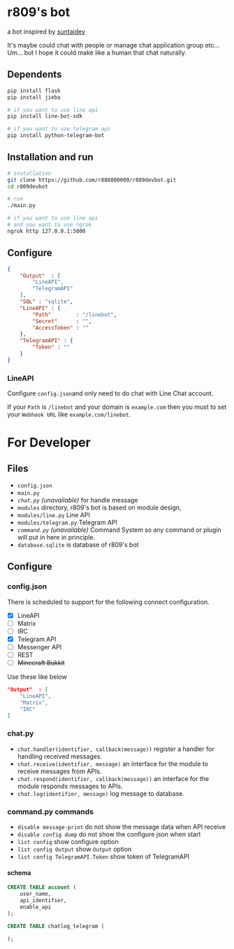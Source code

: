# r809's bot
a bot inspired by [suntaidev](https://github.com/moontai0724/suntaidev)

It's maybe could chat with people or manage chat application group etc...
Um... but I hope it could make like a human that chat naturally.

## Dependents
``` bash
pip install flask   
pip install jieba 

# if you want to use line api
pip install line-bot-sdk

# if you want to use telegram api
pip install python-telegram-bot
```

## Installation and run
``` bash
# installation
git clone https://github.com/r888800009/r809devbot.git
cd r809devbot

# run
./main.py

# if you want to use line api
# and you want to use ngrok
ngrok http 127.0.0.1:5000
```

## Configure
``` Json
{
    "Output"  : [
        "LineAPI",
        "TelegramAPI"
    ],
    "SQL" : "sqlite",
    "LineAPI" : {
        "Path"        : "/linebot",
        "Secret"      : "",
        "AccessToken" : ""
    },
    "TelegramAPI" : {
        "Token" : ""
    }
}

```

### LineAPI
Configure `config.json`and only need to do chat with Line Chat account.

If your `Path` is `/linebot` and your domain is `example.com` then you
must to set your `Webhook URL` like `example.com/linebot`.

# For Developer
## Files
- `config.json`
- `main.py`
- *`chat.py` (unavailable)* for handle message
- `modules` directory, r809's bot is based on module design,
- `modules/line.py` Line API
- `modules/telegram.py` Telegram API 
- *`command.py` (unavailable)* Command System
so any command or plugin will put in here in principle.
- `database.sqlite` is database of r809's bot 
<!-- - `core` is a source code of core of r809's bot -->

## Configure
### config.json
There is  scheduled to support for the following connect configuration.
- [x] LineAPI
- [ ] Matrix
- [ ] IRC
- [x] Telegram API
- [ ] Messenger API
- [ ] REST
- [ ] ~~Minecraft Bukkit~~

Use these like below
``` Json
"Output"  : [
    "LineAPI",
    "Matrix",
    "IRC"
]
```

### chat.py
- `chat.handler(identifier, callback(message))` register a handler for handling received messages. 
- `chat.receive(identifier, message)` an interface for the module to receive messages from APIs.
- `chat.respond(identifier, callback(message))` an interface for the module responds messages to APIs.
- `chat.log(identifier, message)` log message to database.
<!-- - `chat.trigger()`-->

### command.py commands
- `disable message-print` do not show the message data when API receive
- `disable config dump` do not show the configure json when start
- `list config` show configure option
- `list config Output` show `Output` option
- `list config TelegramAPI.Token` show token of TelegramAPI


#### schema
``` sql
CREATE TABLE account (
    user_name,
    api_identifier,
    enable_api
);

CREATE TABLE chatlog_telegram (

);

```
